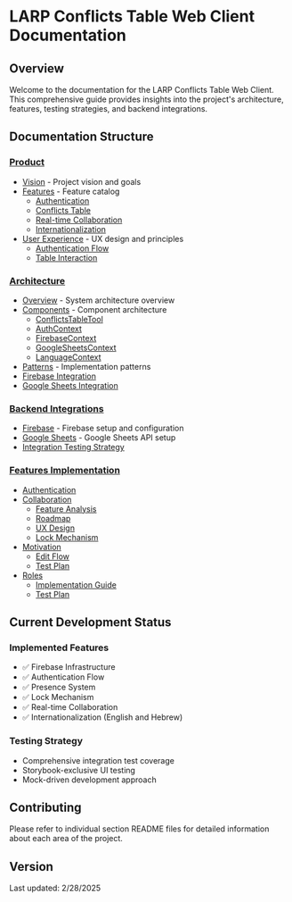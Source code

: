 # LARP Conflicts Table Web Client Documentation

## Overview

Welcome to the documentation for the LARP Conflicts Table Web Client. This comprehensive guide provides insights into the project's architecture, features, testing strategies, and backend integrations.

## Documentation Structure

### [Product](/product)

- [Vision](product/vision.md) - Project vision and goals
- [Features](product/features.md) - Feature catalog
  - [Authentication](product/features/authentication.md)
  - [Conflicts Table](product/features/conflicts-table.md)
  - [Real-time Collaboration](product/features/real-time-collaboration.md)
  - [Internationalization](product/features/internationalization.md)
- [User Experience](product/ux.md) - UX design and principles
  - [Authentication Flow](product/ux/authentication-flow.md)
  - [Table Interaction](product/ux/table-interaction.md)

### [Architecture](/architecture)

- [Overview](architecture/overview.md) - System architecture overview
- [Components](architecture/components.md) - Component architecture
  - [ConflictsTableTool](architecture/components/conflicts-table-tool.md)
  - [AuthContext](architecture/components/auth-context.md)
  - [FirebaseContext](architecture/components/firebase-context.md)
  - [GoogleSheetsContext](architecture/components/google-sheets-context.md)
  - [LanguageContext](architecture/components/language-context.md)
- [Patterns](architecture/patterns.md) - Implementation patterns
- [Firebase Integration](architecture/firebase-integration.md)
- [Google Sheets Integration](architecture/google-sheets-integration.md)

### [Backend Integrations](/backends)

- [Firebase](backends/firebase/setup.md) - Firebase setup and configuration
- [Google Sheets](backends/google-sheets/api-setup.md) - Google Sheets API setup
- [Integration Testing Strategy](backends/integration-testing-strategy.md)

### [Features Implementation](/features)

- [Authentication](features/auth/auth-flow.md)
- [Collaboration](features/collaboration/)
  - [Feature Analysis](features/collaboration/collaboration-feature-analysis.md)
  - [Roadmap](features/collaboration/collaboration-roadmap.md)
  - [UX Design](features/collaboration/collaboration-ux.md)
  - [Lock Mechanism](features/collaboration/lock-mechanism-implementation-plan.md)
- [Motivation](features/motivation/)
  - [Edit Flow](features/motivation/edit-flow-implementation-guide.md)
  - [Test Plan](features/motivation/test-plan.md)
- [Roles](features/roles/)
  - [Implementation Guide](features/roles/test-implementation-guide.md)
  - [Test Plan](features/roles/test-plan.md)

## Current Development Status

### Implemented Features

- ✅ Firebase Infrastructure
- ✅ Authentication Flow
- ✅ Presence System
- ✅ Lock Mechanism
- ✅ Real-time Collaboration
- ✅ Internationalization (English and Hebrew)

### Testing Strategy

- Comprehensive integration test coverage
- Storybook-exclusive UI testing
- Mock-driven development approach

## Contributing

Please refer to individual section README files for detailed information about each area of the project.

## Version

Last updated: 2/28/2025
